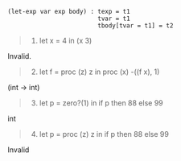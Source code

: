 ```
(let-exp var exp body) : texp = t1
                         tvar = t1
                         tbody[tvar = t1] = t2
```

> 1. let x = 4 in (x 3)

Invalid.

> 2. let f = proc (z) z in proc (x) -((f x), 1)

(int -> int)

> 3. let p = zero?(1) in if p then 88 else 99

int

> 4. let p = proc (z) z in if p then 88 else 99

Invalid
